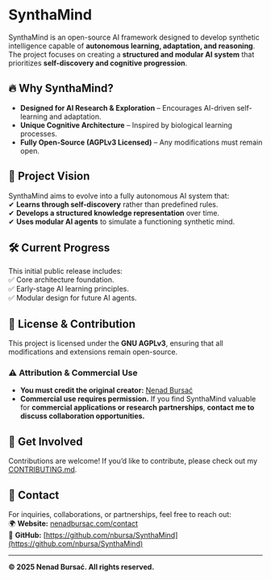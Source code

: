 # **SynthaMind**

SynthaMind is an open-source AI framework designed to develop synthetic intelligence capable of **autonomous learning, adaptation, and reasoning**. The project focuses on creating a **structured and modular AI system** that prioritizes **self-discovery and cognitive progression**.

## 🔥 **Why SynthaMind?**

- **Designed for AI Research & Exploration** – Encourages AI-driven self-learning and adaptation.
- **Unique Cognitive Architecture** – Inspired by biological learning processes.
- **Fully Open-Source (AGPLv3 Licensed)** – Any modifications must remain open.

## 🚀 **Project Vision**

SynthaMind aims to evolve into a fully autonomous AI system that:  
✔ **Learns through self-discovery** rather than predefined rules.  
✔ **Develops a structured knowledge representation** over time.  
✔ **Uses modular AI agents** to simulate a functioning synthetic mind.

## 🛠️ **Current Progress**

This initial public release includes:  
✅ Core architecture foundation.  
✅ Early-stage AI learning principles.  
✅ Modular design for future AI agents.

## 📜 **License & Contribution**

This project is licensed under the **GNU AGPLv3**, ensuring that all modifications and extensions remain open-source.

### ⚠️ **Attribution & Commercial Use**

- **You must credit the original creator:** [Nenad Bursać](https://github.com/nbursa)
- **Commercial use requires permission.** If you find SynthaMind valuable for **commercial applications or research partnerships**, **contact me to discuss collaboration opportunities.**

## 🤝 **Get Involved**

Contributions are welcome! If you’d like to contribute, please check out my [CONTRIBUTING.md](CONTRIBUTING.md).

## 📩 **Contact**

For inquiries, collaborations, or partnerships, feel free to reach out:  
🌍 **Website:** [nenadbursac.com/contact](https://nenadbursac.com/contact)  
📂 **GitHub:** [https://github.com/nbursa/SynthaMind](https://github.com/nbursa/SynthaMind)

---

**© 2025 Nenad Bursać. All rights reserved.**
